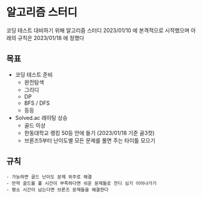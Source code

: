 # 알고리즘 스터디
코딩 테스트 대비하기 위해 알고리즘 스터디
2023/01/10 에 본격적으로 시작했으며
아래의 규칙은 2023/01/18 에 정했다

## 목표
- 코딩 테스트 준비 
    - 완전탐색
    - 그리디
    - DP
    - BFS / DFS
    - 등등
- Solved.ac 레이팅 상승 
    - 골드 이상 
    - 한동대학교 랭킹 50등 안에 들기 (2023/01/18 기준 골3컷)
    - 브론즈5부터 난이도별 모든 문제를 풀면 주는 타이틀 모으기

## 규칙
    - 가능하면 골드 난이도 문제 위주로 해결
    - 만약 골드를 풀 시간이 부족하다면 쉬운 문제들로 잔디 심기 이어나가기
    - 평소 시간이 남는다면 브론즈 문제들을 해결한다